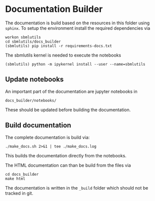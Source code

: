 # Documentation Builder
The documentation is build based on the resources in this folder using `sphinx`.
To setup the environment install the required dependencies via 
```
workon sbmlutils
cd sbmlutils/docs_builder
(sbmlutils) pip install -r requirements-docs.txt
```

The sbmlutils kernel is needed to execute the notebooks
```
(sbmlutils) python -m ipykernel install --user --name=sbmlutils
```

## Update notebooks
An important part of the documentation are jupyter notebooks in
```
docs_builder/notebooks/
```
These should be updated before building the documentation.

## Build documentation

The complete documentation is build via:
```
./make_docs.sh 2>&1 | tee ./make_docs.log
```
This builds the documentation directly from the notebooks.

The HTML documentation can than be build from the files via
```
cd docs_builder
make html
```
The documentation is written in the `_build` folder which should not be tracked in git.

